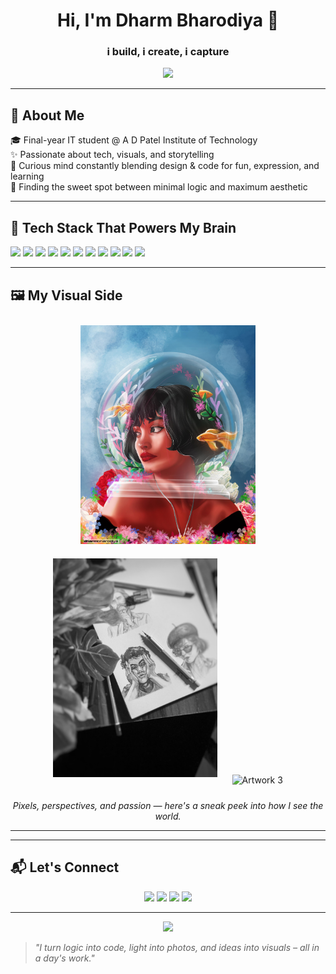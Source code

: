 
<!-- <p align="center">
  <img src="https://via.placeholder.com/1000x300.png?text=Your+Banner+Artwork+Here" alt="Banner Image" />
</p> -->

<h1 align="center">Hi, I'm Dharm Bharodiya 👋</h1>
<h3 align="center">i build, i create, i capture</h3>

<p align="center">
  <img src="https://readme-typing-svg.herokuapp.com?font=Fira+Code&size=20&duration=3000&pause=1000&center=true&vCenter=true&width=600&lines=i+click+photos+📸;i+work+with+colors+🎨;i+code+and+create+cool+stuff+💻" />
</p>

---

## 🧠 About Me

🎓 Final-year IT student @ A D Patel Institute of Technology  
✨ Passionate about tech, visuals, and storytelling  
🧩 Curious mind constantly blending design & code for fun, expression, and learning  
🌈 Finding the sweet spot between minimal logic and maximum aesthetic

---

## 🔧 Tech Stack That Powers My Brain

<p>
  <img src="https://img.shields.io/badge/HTML-E34F26?style=flat-square&logo=html5&logoColor=white" />
  <img src="https://img.shields.io/badge/CSS-1572B6?style=flat-square&logo=css3&logoColor=white" />
  <img src="https://img.shields.io/badge/JavaScript-F7DF1E?style=flat-square&logo=javascript&logoColor=black" />
  <img src="https://img.shields.io/badge/React-20232A?style=flat-square&logo=react&logoColor=61DAFB" />
  <img src="https://img.shields.io/badge/Node.js-339933?style=flat-square&logo=node.js&logoColor=white" />
  <img src="https://img.shields.io/badge/MySQL-00758F?style=flat-square&logo=mysql&logoColor=white" />
  <img src="https://img.shields.io/badge/Git-F05032?style=flat-square&logo=git&logoColor=white" />
  <img src="https://img.shields.io/badge/GitHub-181717?style=flat-square&logo=github&logoColor=white" />
  <img src="https://img.shields.io/badge/VSCode-007ACC?style=flat-square&logo=visual-studio-code&logoColor=white" />
  <img src="https://img.shields.io/badge/Photoshop-31A8FF?style=flat-square&logo=adobe-photoshop&logoColor=white" />
  <img src="https://img.shields.io/badge/Illustrator-FF9A00?style=flat-square&logo=adobe-illustrator&logoColor=white" />
</p>

---

## 🖼️ My Visual Side

<p align="center">
  <img src="https://github.com/DharmBharodiya/DharmBharodiya/blob/main/bestpaintingever.jpg" alt="Artwork 1" style="margin: 10px; height: 350px; widht: 280px;" />
  <img src="https://github.com/DharmBharodiya/DharmBharodiya/blob/main/sketch.jpg" alt="Artwork 2" style="margin: 10px; height: 350px; widht: 280px;" />
  <img src="https://github.com/DharmBharodiya/DharmBharodiya/blob/main/TheMainBlurred.jpg" alt="Artwork 3" style="margin: 10px; height: 350px; widht: 280px;" />
</p>

<p align="center">
  <em>Pixels, perspectives, and passion — here's a sneak peek into how I see the world.</em>
</p>

---

<!--## 📊 GitHub Stats

<p align="center">
  <img src="https://github-readme-stats.vercel.app/api?username=DharmBharodiya&show_icons=true&theme=tokyonight" />
  <img src="https://github-readme-streak-stats.herokuapp.com/?user=DharmBharodiya&theme=tokyonight" />
</p> -->

---

## 📬 Let's Connect

<p align="center">
  <a href="mailto:dharmbharodiya@gmail.com"><img src="https://img.shields.io/badge/-Email-red?style=flat-square&logo=gmail&logoColor=white" /></a>
  <a href="https://www.linkedin.com/in/dharm-bharodiya-8133711b0/"><img src="https://img.shields.io/badge/-LinkedIn-blue?style=flat-square&logo=linkedin" /></a>
  <a href="https://instagram.com/yourhandle"><img src="https://img.shields.io/badge/-Instagram-E4405F?style=flat-square&logo=instagram&logoColor=white" /></a>
  <a href="https://x.com/yourhandle"><img src="https://img.shields.io/badge/-X-black?style=flat-square&logo=twitter&logoColor=white" /></a>
</p>

---

<p align="center">
  <img src="https://quotes-github-readme.vercel.app/api?type=horizontal&theme=tokyonight" />
</p>

> _"I turn logic into code, light into photos, and ideas into visuals – all in a day's work."_
